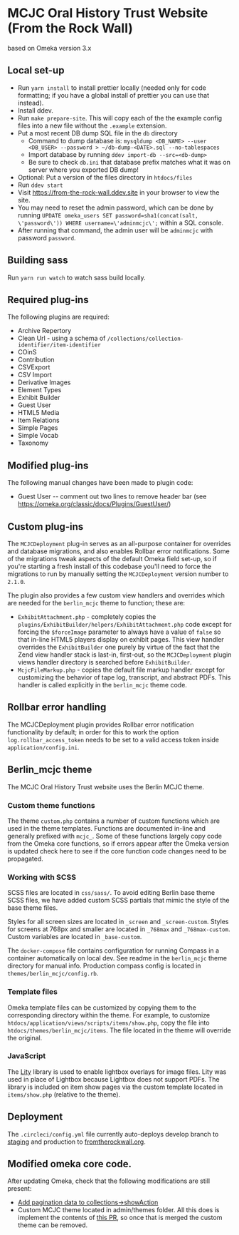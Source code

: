 # MCJC Oral History Trust Website (From the Rock Wall)

based on Omeka version 3.x

## Local set-up

- Run `yarn install` to install prettier locally (needed only for code formatting; if you have a global install of prettier you can use that instead).
- Install ddev.
- Run `make prepare-site`. This will copy each of the the example config files into a new file without the `.example` extension.
- Put a most recent DB dump SQL file in the `db` directory
  - Command to dump database is: `mysqldump <DB_NAME> --user <DB_USER> --password > ~/db-dump-<DATE>.sql --no-tablespaces`
  - Import database by running `ddev import-db --src=<db-dump>`
  - Be sure to check `db.ini` that database prefix matches what it was on server where you exported DB dump!
- Optional: Put a version of the files directory in `htdocs/files`
- Run `ddev start`
- Visit https://from-the-rock-wall.ddev.site in your browser to view the site.
- You may need to reset the admin password, which can be done by running `UPDATE omeka_users SET password=sha1(concat(salt, \'password\')) WHERE username=\'adminmcjc\';` within a SQL console.
- After running that command, the admin user will be `adminmcjc` with password `password`.

## Building sass

Run `yarn run watch` to watch sass build locally.

## Required plug-ins

The following plugins are required:

- Archive Repertory
- Clean Url - using a schema of `/collections/collection-identifier/item-identifier`
- COinS
- Contribution
- CSVExport
- CSV Import
- Derivative Images
- Element Types
- Exhibit Builder
- Guest User
- HTML5 Media
- Item Relations
- Simple Pages
- Simple Vocab
- Taxonomy

## Modified plug-ins

The following manual changes have been made to plugin code:

- Guest User -- comment out two lines to remove header bar (see https://omeka.org/classic/docs/Plugins/GuestUser/)

## Custom plug-ins

The `MCJCDeployment` plug-in serves as an all-purpose container for overrides and database migrations, and also enables Rollbar error notifications.
Some of the migrations tweak aspects of the default Omeka field set-up, so if you're starting a fresh install of this codebase
you'll need to force the migrations to run by manually setting the `MCJCDeployment` version number to `2.1.0`.

The plugin also provides a few custom view handlers and overrides which are needed for the `berlin_mcjc` theme to function; these are:

- `ExhibitAttachment.php` - completely copies the `plugins/ExhibitBuilder/helpers/ExhibitAttachment.php` code except for forcing the `$forceImage` parameter to always have a value of `false` so that in-line HTML5 players display on exhibit pages.
  This view handler overrides the `ExhibitBuilder` one purely by virtue of the fact that the Zend view handler stack is last-in, first-out, so the `MCJCDeployment` plugin views handler directory is searched before `ExhibitBuilder`.
- `McjcFileMarkup.php` - copies the default file markup handler except for customizing the behavior of tape log, transcript, and abstract PDFs. This handler is called explicitly in the `berlin_mcjc` theme code.

## Rollbar error handling

The MCJCDeployment plugin provides Rollbar error notification functionality by default; in order for this to work the option `log.rollbar_access_token` needs to be set to
a valid access token inside `application/config.ini`.

## Berlin_mcjc theme

The MCJC Oral History Trust website uses the Berlin MCJC theme.

### Custom theme functions

The theme `custom.php` contains a number of custom functions which are used in the theme templates. Functions are documented in-line and generally prefixed with `mcjc_`.
Some of these functions largely copy code from the Omeka core functions, so if errors appear after the Omeka version is updated check here to see if the core function code changes need to be propagated.

### Working with SCSS

SCSS files are located in `css/sass/`. To avoid editing Berlin base theme SCSS
files, we have added custom SCSS partials that mimic the style of the base theme
files.

Styles for all screen sizes are located in `_screen` and `_screen-custom`.
Styles for screens at 768px and smaller are located in `_768max` and
`_768max-custom`. Custom variables are located in `_base-custom`.

The `docker-compose` file contains configuration for running Compass in a container
automatically on local dev. See readme in the `berlin_mcjc` theme directory for manual info.
Production compass config is located in `themes/berlin_mcjc/config.rb`.

### Template files

Omeka template files can be customized by copying them to the corresponding
directory within the theme. For example, to customize
`htdocs/application/views/scripts/items/show.php`, copy the file into
`htdocs/themes/berlin_mcjc/items`. The file located in the theme will
override the original.

### JavaScript

The [Lity](https://sorgalla.com/lity/) library is used to enable lightbox
overlays for image files. Lity was used in place of Lightbox because Lightbox
does not support PDFs. The library is included on item show pages via the
custom template located in `items/show.php` (relative to the theme).

## Deployment

The `.circleci/config.yml` file currently auto-deploys develop branch to [staging](https://staging.fromtherockwall.org)
and production to [fromtherockwall.org](https://fromtherockwall.org).

## Modified omeka core code.

After updating Omeka, check that the following modifications are still present:

- [Add pagination data to collections->showAction](https://github.com/omeka/Omeka/pull/939)
- Custom MCJC theme located in admin/themes folder. All this does is implement the contents of [this PR](https://github.com/omeka/Omeka/pull/940), so once that is merged the custom theme can be removed.

